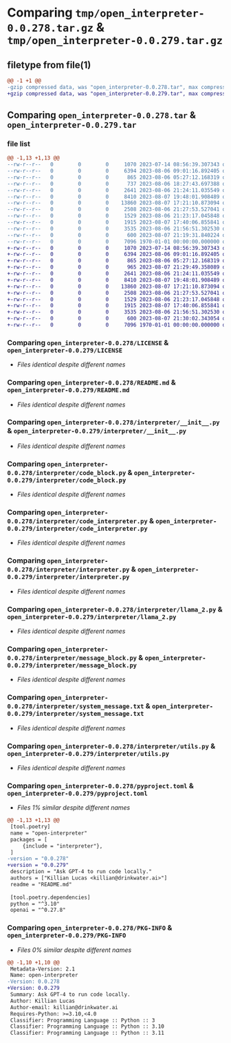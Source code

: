 # Comparing `tmp/open_interpreter-0.0.278.tar.gz` & `tmp/open_interpreter-0.0.279.tar.gz`

## filetype from file(1)

```diff
@@ -1 +1 @@
-gzip compressed data, was "open_interpreter-0.0.278.tar", max compression
+gzip compressed data, was "open_interpreter-0.0.279.tar", max compression
```

## Comparing `open_interpreter-0.0.278.tar` & `open_interpreter-0.0.279.tar`

### file list

```diff
@@ -1,13 +1,13 @@
--rw-r--r--   0        0        0     1070 2023-07-14 08:56:39.307343 open_interpreter-0.0.278/LICENSE
--rw-r--r--   0        0        0     6394 2023-08-06 09:01:16.892405 open_interpreter-0.0.278/README.md
--rw-r--r--   0        0        0      865 2023-08-06 05:27:12.168319 open_interpreter-0.0.278/interpreter/__init__.py
--rw-r--r--   0        0        0      737 2023-08-06 18:27:43.697388 open_interpreter-0.0.278/interpreter/cli.py
--rw-r--r--   0        0        0     2641 2023-08-06 21:24:11.035549 open_interpreter-0.0.278/interpreter/code_block.py
--rw-r--r--   0        0        0     8410 2023-08-07 19:48:01.908489 open_interpreter-0.0.278/interpreter/code_interpreter.py
--rw-r--r--   0        0        0    13860 2023-08-07 17:21:10.873094 open_interpreter-0.0.278/interpreter/interpreter.py
--rw-r--r--   0        0        0     2508 2023-08-06 21:27:53.527041 open_interpreter-0.0.278/interpreter/llama_2.py
--rw-r--r--   0        0        0     1529 2023-08-06 21:23:17.045848 open_interpreter-0.0.278/interpreter/message_block.py
--rw-r--r--   0        0        0     1915 2023-08-07 17:40:06.855841 open_interpreter-0.0.278/interpreter/system_message.txt
--rw-r--r--   0        0        0     3535 2023-08-06 21:56:51.302530 open_interpreter-0.0.278/interpreter/utils.py
--rw-r--r--   0        0        0      600 2023-08-07 21:19:31.840224 open_interpreter-0.0.278/pyproject.toml
--rw-r--r--   0        0        0     7096 1970-01-01 00:00:00.000000 open_interpreter-0.0.278/PKG-INFO
+-rw-r--r--   0        0        0     1070 2023-07-14 08:56:39.307343 open_interpreter-0.0.279/LICENSE
+-rw-r--r--   0        0        0     6394 2023-08-06 09:01:16.892405 open_interpreter-0.0.279/README.md
+-rw-r--r--   0        0        0      865 2023-08-06 05:27:12.168319 open_interpreter-0.0.279/interpreter/__init__.py
+-rw-r--r--   0        0        0      965 2023-08-07 21:29:49.358089 open_interpreter-0.0.279/interpreter/cli.py
+-rw-r--r--   0        0        0     2641 2023-08-06 21:24:11.035549 open_interpreter-0.0.279/interpreter/code_block.py
+-rw-r--r--   0        0        0     8410 2023-08-07 19:48:01.908489 open_interpreter-0.0.279/interpreter/code_interpreter.py
+-rw-r--r--   0        0        0    13860 2023-08-07 17:21:10.873094 open_interpreter-0.0.279/interpreter/interpreter.py
+-rw-r--r--   0        0        0     2508 2023-08-06 21:27:53.527041 open_interpreter-0.0.279/interpreter/llama_2.py
+-rw-r--r--   0        0        0     1529 2023-08-06 21:23:17.045848 open_interpreter-0.0.279/interpreter/message_block.py
+-rw-r--r--   0        0        0     1915 2023-08-07 17:40:06.855841 open_interpreter-0.0.279/interpreter/system_message.txt
+-rw-r--r--   0        0        0     3535 2023-08-06 21:56:51.302530 open_interpreter-0.0.279/interpreter/utils.py
+-rw-r--r--   0        0        0      600 2023-08-07 21:30:02.343054 open_interpreter-0.0.279/pyproject.toml
+-rw-r--r--   0        0        0     7096 1970-01-01 00:00:00.000000 open_interpreter-0.0.279/PKG-INFO
```

### Comparing `open_interpreter-0.0.278/LICENSE` & `open_interpreter-0.0.279/LICENSE`

 * *Files identical despite different names*

### Comparing `open_interpreter-0.0.278/README.md` & `open_interpreter-0.0.279/README.md`

 * *Files identical despite different names*

### Comparing `open_interpreter-0.0.278/interpreter/__init__.py` & `open_interpreter-0.0.279/interpreter/__init__.py`

 * *Files identical despite different names*

### Comparing `open_interpreter-0.0.278/interpreter/code_block.py` & `open_interpreter-0.0.279/interpreter/code_block.py`

 * *Files identical despite different names*

### Comparing `open_interpreter-0.0.278/interpreter/code_interpreter.py` & `open_interpreter-0.0.279/interpreter/code_interpreter.py`

 * *Files identical despite different names*

### Comparing `open_interpreter-0.0.278/interpreter/interpreter.py` & `open_interpreter-0.0.279/interpreter/interpreter.py`

 * *Files identical despite different names*

### Comparing `open_interpreter-0.0.278/interpreter/llama_2.py` & `open_interpreter-0.0.279/interpreter/llama_2.py`

 * *Files identical despite different names*

### Comparing `open_interpreter-0.0.278/interpreter/message_block.py` & `open_interpreter-0.0.279/interpreter/message_block.py`

 * *Files identical despite different names*

### Comparing `open_interpreter-0.0.278/interpreter/system_message.txt` & `open_interpreter-0.0.279/interpreter/system_message.txt`

 * *Files identical despite different names*

### Comparing `open_interpreter-0.0.278/interpreter/utils.py` & `open_interpreter-0.0.279/interpreter/utils.py`

 * *Files identical despite different names*

### Comparing `open_interpreter-0.0.278/pyproject.toml` & `open_interpreter-0.0.279/pyproject.toml`

 * *Files 1% similar despite different names*

```diff
@@ -1,13 +1,13 @@
 [tool.poetry]
 name = "open-interpreter"
 packages = [
     {include = "interpreter"},
 ]
-version = "0.0.278"
+version = "0.0.279"
 description = "Ask GPT-4 to run code locally."
 authors = ["Killian Lucas <killian@drinkwater.ai>"]
 readme = "README.md"
 
 [tool.poetry.dependencies]
 python = "^3.10"
 openai = "^0.27.8"
```

### Comparing `open_interpreter-0.0.278/PKG-INFO` & `open_interpreter-0.0.279/PKG-INFO`

 * *Files 0% similar despite different names*

```diff
@@ -1,10 +1,10 @@
 Metadata-Version: 2.1
 Name: open-interpreter
-Version: 0.0.278
+Version: 0.0.279
 Summary: Ask GPT-4 to run code locally.
 Author: Killian Lucas
 Author-email: killian@drinkwater.ai
 Requires-Python: >=3.10,<4.0
 Classifier: Programming Language :: Python :: 3
 Classifier: Programming Language :: Python :: 3.10
 Classifier: Programming Language :: Python :: 3.11
```

